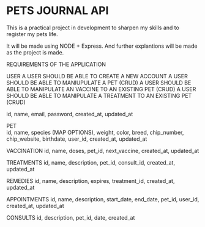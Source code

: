 # PETS JOURNAL API

This is a practical project in development to sharpen my skills and to register my pets life.

It will be made using NODE + Express. And further explantions will be made as the project is made.

REQUIREMENTS OF THE APPLICATION

USER
  A USER SHOULD BE ABLE TO CREATE A NEW ACCOUNT
  A USER SHOULD BE ABLE TO MANIUPULATE A PET (CRUD)
  A USER SHOULD BE ABLE TO MANIPULATE AN VACCINE TO AN EXISTING PET (CRUD)
  A USER SHOULD BE ABLE TO MANIPULATE A TREATMENT TO AN EXISTING PET (CRUD)
  
  id, name, email, password, created_at, updated_at
  
PET  
  id, name, species (MAP OPTIONS), weight, color, breed, chip_number, chip_website, birthdate, user_id, created_at, updated_at

VACCINATION
  id, name, doses, pet_id, next_vaccine, created_at, updated_at

TREATMENTS
  id, name, description, pet_id, consult_id, created_at, updated_at
  
REMEDIES
  id, name, description, expires, treatment_id, created_at, updated_at
  
APPOINTMENTS
  id, name, description, start_date, end_date, pet_id, user_id, created_at, updated_at

CONSULTS
  id, description, pet_id, date, created_at

